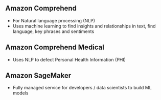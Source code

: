 ## Amazon Comprehend

- For Natural language processing (NLP)
- Uses machine learning to find insights and relationships in text,
  find language, key phrases and sentiments

## Amazon Comprehend Medical

- Uses NLP to defect Personal Health Information (PHI)

## Amazon SageMaker

- Fully managed service for developers / data scientists to build ML models
